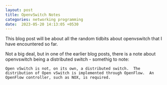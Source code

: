 ```yaml
---
layout: post
title: OpenvSwitch Notes
categories: networking programming
date:  2023-05-20 14:13:05 +0530
---
```


This blog post will be about all the random tidbits about openvswitch that I have encountered so far.

Not a big deal, but in one of the earlier blog posts, there is a note about openvswitch being a distributed switch - somethig to note:

```Open vSwitch is not, on its own, a distributed switch.  The distribution of Open vSwitch is implemented through OpenFlow.  An OpenFlow controller, such as NOX, is required.```


